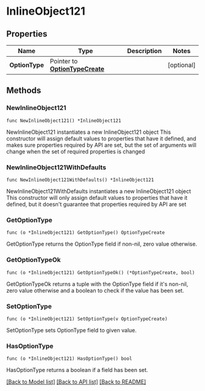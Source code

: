 # InlineObject121

## Properties

Name | Type | Description | Notes
------------ | ------------- | ------------- | -------------
**OptionType** | Pointer to [**OptionTypeCreate**](optionTypeCreate.md) |  | [optional] 

## Methods

### NewInlineObject121

`func NewInlineObject121() *InlineObject121`

NewInlineObject121 instantiates a new InlineObject121 object
This constructor will assign default values to properties that have it defined,
and makes sure properties required by API are set, but the set of arguments
will change when the set of required properties is changed

### NewInlineObject121WithDefaults

`func NewInlineObject121WithDefaults() *InlineObject121`

NewInlineObject121WithDefaults instantiates a new InlineObject121 object
This constructor will only assign default values to properties that have it defined,
but it doesn't guarantee that properties required by API are set

### GetOptionType

`func (o *InlineObject121) GetOptionType() OptionTypeCreate`

GetOptionType returns the OptionType field if non-nil, zero value otherwise.

### GetOptionTypeOk

`func (o *InlineObject121) GetOptionTypeOk() (*OptionTypeCreate, bool)`

GetOptionTypeOk returns a tuple with the OptionType field if it's non-nil, zero value otherwise
and a boolean to check if the value has been set.

### SetOptionType

`func (o *InlineObject121) SetOptionType(v OptionTypeCreate)`

SetOptionType sets OptionType field to given value.

### HasOptionType

`func (o *InlineObject121) HasOptionType() bool`

HasOptionType returns a boolean if a field has been set.


[[Back to Model list]](../README.md#documentation-for-models) [[Back to API list]](../README.md#documentation-for-api-endpoints) [[Back to README]](../README.md)



